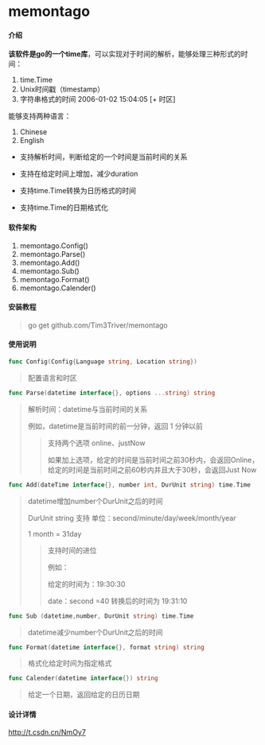 # memontago

#### 介绍

**该软件是go的一个time库**，可以实现对于时间的解析，能够处理三种形式的时间：
1. time.Time
2. Unix时间戳（timestamp）
3. 字符串格式的时间 2006-01-02 15:04:05 [+ 时区]

能够支持两种语言：

1. Chinese
2. English
- 支持解析时间，判断给定的一个时间是当前时间的关系

- 支持在给定时间上增加，减少duration

- 支持time.Time转换为日历格式的时间

- 支持time.Time的日期格式化
#### 软件架构
  1. memontago.Config() 
  2. memontago.Parse()
  3. memontago.Add()
  4. memontago.Sub()
  5. memontago.Format()
  6. memontago.Calender()
#### 安装教程
> go get github.com/Tim3Triver/memontago

#### 使用说明

```go
func Config(Config{Language string, Location string})
```
> 配置语言和时区
```go
func Parse(datetime interface{}, options ...string) string 
```
> 解析时间：datetime与当前时间的关系
> 
> 例如，datetime是当前时间的前一分钟，返回 1 分钟以前
> >支持两个选项 online、justNow
> >
> > 如果加上选项，给定的时间是当前时间之前30秒内，会返回Online，给定的时间是当前时间之前60秒内并且大于30秒，会返回Just Now



```go
func Add(dateTime interface{}, number int, DurUnit string) time.Time 
```

> datetime增加number个DurUnit之后的时间
>
> DurUnit string 支持 单位：second/minute/day/week/month/year
>
> 1 month = 31day
>
> > 支持时间的进位
> >
> > 例如：
> >
> > 给定的时间为：19:30:30
> >
> > date：second =40 转换后的时间为 19:31:10



```go 
func Sub (datetime,number, DurUnit string) time.Time
```

> datetime减少number个DurUnit之后的时间
```go
func Format(datetime interface{}, format string) string 
```
> 格式化给定时间为指定格式
> 
```go
func Calender(datetime interface{}) string
```
> 给定一个日期，返回给定的日历日期
#### 设计详情
http://t.csdn.cn/NmOy7
